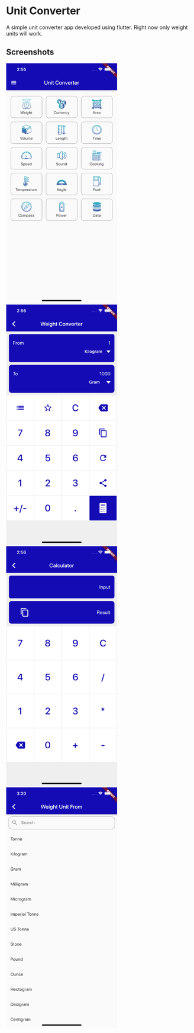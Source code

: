 # Unit Converter

A simple unit converter app developed using flutter. Right now only weight units will work.

## Screenshots
<p float="left">
<img src="screenshots/home-screen.png" width="300" />
<img src="screenshots/weight-converter.png" width="300" />
<img src="screenshots/built-in-calculator.png" width="300" />
  <img src="screenshots/weight-unit-list.png" width="300"/>
</p>
